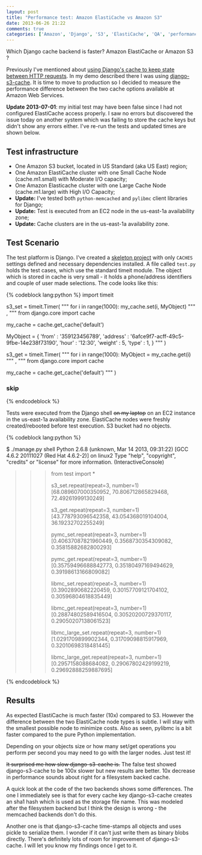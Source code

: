 ```yaml
---
layout: post
title: "Performance test: Amazon ElastiCache vs Amazon S3"
date: 2013-06-26 21:22
comments: true
categories: ['Amazon', 'Django', 'S3', 'ElastiCache', 'QA', 'performance testing', 'cloud']
---
```


Which Django cache backend is faster? Amazon ElastiCache or Amazon S3 ?

Previously I've mentioned about
[using Django's cache to keep state between HTTP requests](/blog/2013/06/19/django-tips-using-cache-for-stateful-http/).
In my demo described there I was using [django-s3-cache](http://github.com/atodorov/django-s3-cache).
It is time to move to production so I decided to measure the performance difference between the two
cache options available at Amazon Web Services.

**Update 2013-07-01**: my initial test may have been false since I had not configured
ElastiCache access properly. I saw no errors but discovered the issue today on another
system which was failing to store the cache keys but didn't show any errors either. 
I've re-run the tests and updated times are shown below.


Test infrastructure
-------------------

* One Amazon S3 bucket, located in US Standard (aka US East) region;
* One Amazon ElastiCache cluster with one Small Cache Node (cache.m1.small) with Moderate I/O capacity;
* One Amazon Elasticache cluster with one Large Cache Node (cache.m1.large) with High I/O Capacity;
* **Update:** I've tested both `python-memcached` and `pylibmc` client libraries for Django;
* **Update:** Test is executed from an EC2 node in the us-east-1a availability zone;
* **Update:** Cache clusters are in the us-east-1a availability zone.

Test Scenario
-------------

The test platform is Django. I've created a
[skeleton project](https://github.com/atodorov/Amazon-ElastiCache-vs-Amazon-S3-Django)
with only `CACHES` settings
defined and necessary dependencies installed. A file called `test.py` holds the
test cases, which use the standard timeit module. The object which is stored in cache
is very small - it holds a phone/address identifiers and couple of user made selections.
The code looks like this:

{% codeblock lang:python %}
import timeit

s3_set = timeit.Timer(
"""
for i in range(1000):
    my_cache.set(i, MyObject)
"""
,
"""
from django.core import cache

my_cache = cache.get_cache('default')

MyObject = {
    'from' : '359123456789',
    'address' : '6afce9f7-acff-49c5-9fbe-14e238f73190',
    'hour' : '12:30',
    'weight' : 5,
    'type' : 1,
}
"""
)

s3_get = timeit.Timer(
"""
for i in range(1000):
    MyObject = my_cache.get(i)
"""
,
"""
from django.core import cache

my_cache = cache.get_cache('default')
"""
)

### skip ###
{% endcodeblock %}


Tests were executed from the Django shell <del>on my laptop</del>
on an EC2 instance in the us-east-1a availability zone. ElastiCache nodes
were freshly created/rebooted before test execution. S3 bucket had no objects.

{% codeblock lang:python %}

$ ./manage.py shell
Python 2.6.8 (unknown, Mar 14 2013, 09:31:22) 
[GCC 4.6.2 20111027 (Red Hat 4.6.2-2)] on linux2
Type "help", "copyright", "credits" or "license" for more information.
(InteractiveConsole)
>>> from test import *
>>> 
>>> 
>>> 
>>> s3_set.repeat(repeat=3, number=1)
[68.089607000350952, 70.806712865829468, 72.49261999130249]
>>> 
>>> 
>>> s3_get.repeat(repeat=3, number=1)
[43.778793096542358, 43.054368019104004, 36.19232702255249]
>>> 
>>> 
>>> pymc_set.repeat(repeat=3, number=1)
[0.40637087821960449, 0.3568730354309082, 0.35815882682800293]
>>> 
>>> 
>>> pymc_get.repeat(repeat=3, number=1)
[0.35759496688842773, 0.35180497169494629, 0.39198613166809082]
>>> 
>>> 
>>> libmc_set.repeat(repeat=3, number=1)
[0.3902890682220459, 0.30157709121704102, 0.30596804618835449]
>>> 
>>> 
>>> libmc_get.repeat(repeat=3, number=1)
[0.28874802589416504, 0.30520200729370117, 0.29050207138061523]
>>> 
>>> 
>>> libmc_large_set.repeat(repeat=3, number=1)
[1.0291709899902344, 0.31709098815917969, 0.32010698318481445]
>>> 
>>> 
>>> libmc_large_get.repeat(repeat=3, number=1)
[0.2957158088684082, 0.29067802429199219, 0.29692888259887695]
>>> 
{% endcodeblock %}

Results
--------

As expected ElastiCache is much faster (10x) compared to S3. However the difference
between the two ElastiCache node types is subtle. I will stay with the smallest
possible node to minimize costs. Also as seen, pylibmc is a bit faster compared to
the pure Python implementation. 

Depending on your objects size or how many set/get operations you perform per
second you may need to go with the larger nodes. Just test it!


<del>It surprised me how slow django-s3-cache is.</del>
The false test showed django-s3-cache to be 100x slower but new results are better.
10x decrease in performance sounds about right for a filesystem backed cache.

A quick look at the code
of the two backends shows some differences. The one I immediately see is that
for every cache key django-s3-cache creates an sha1 hash which is used as the
storage file name. This was modeled after the filesystem backend but I think the
design is wrong - the memcached backends don't do this.

Another one is that django-s3-cache time-stamps all objects and uses pickle to serialize them. 
I wonder if it can't just write them as binary blobs directly. There's definitely lots
of room for improvement of django-s3-cache. I will let you know my findings once I
get to it. 
